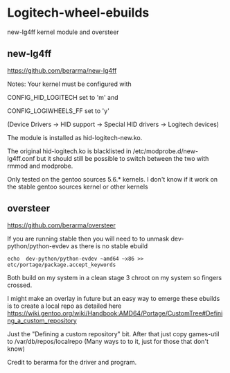 # Logitech-wheel-ebuilds
new-lg4ff kernel module and oversteer 

## new-lg4ff
https://github.com/berarma/new-lg4ff

Notes:
Your kernel must be configured with 

CONFIG_HID_LOGITECH  set to 'm' and 

CONFIG_LOGIWHEELS_FF set to 'y' 

(Device Drivers -> HID support -> Special HID drivers -> Logitech devices)

The module is installed as hid-logitech-new.ko.

The original hid-logitech.ko is blacklisted in /etc/modprobe.d/new-lg4ff.conf but it should still be possible to switch between the two with rmmod and modprobe.

Only tested on the gentoo sources 5.6.* kernels. I don't know if it work on the stable gentoo sources kernel or other kernels

## oversteer
https://github.com/berarma/oversteer

If you are running stable then you will need to to unmask dev-python/python-evdev as there is no stable ebuild

```echo  dev-python/python-evdev ~amd64 ~x86 >> etc/portage/package.accept_keywords ```

Both build on my system in a clean stage 3 chroot on my system so fingers crossed.

I might make an overlay in future but an easy way to emerge these ebuilds is to create a local repo as detailed here
https://wiki.gentoo.org/wiki/Handbook:AMD64/Portage/CustomTree#Defining_a_custom_repository

Just the "Defining a custom repository" bit.
After that just copy games-util to /var/db/repos/localrepo
(Many ways to to it, just for those that don't know)

Credit to berarma for the driver and program.
